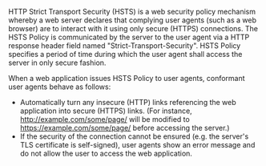 HTTP Strict Transport Security (HSTS) is a web security policy mechanism whereby a web server declares that complying
user agents (such as a web browser) are to interact with it using only secure (HTTPS) connections. The HSTS Policy is
communicated by the server to the user agent via a HTTP response header field named "Strict-Transport-Security". HSTS
Policy specifies a period of time during which the user agent shall access the server in only secure fashion.

When a web application issues HSTS Policy to user agents, conformant user agents behave as follows:

- Automatically turn any insecure (HTTP) links referencing the web application into secure (HTTPS) links. (For
  instance, http://example.com/some/page/ will be modified to https://example.com/some/page/ before accessing the
  server.)
- If the security of the connection cannot be ensured (e.g. the server's TLS certificate is self-signed), user agents
  show an error message and do not allow the user to access the web application.